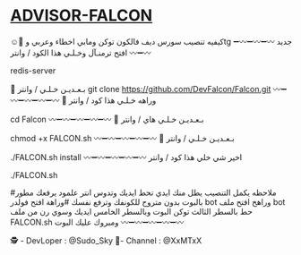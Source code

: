# [ADVISOR-FALCON](https://t.me/XxMTxX)
 
 
☺️🚩 كيفيه تنصيب سورس ديف فالكون
 توكن ومابي اخطاء وعربي وtg جديد
〰➖〰➖〰➖〰➖〰
افتح ترمنـآل وخـلـي هذا الكود / وانتر

redis-server

🚩 بـعـديـن خـلـي / وانتر
git clone https://github.com/DevFalcon/Falcon.git
〰➖〰➖〰➖〰➖〰
🚩 وراهه خـلـي هذا كود / وانتر

cd Falcon
〰➖〰➖〰➖〰➖〰
🚩 بـعـديـن خـلـي هاي / وانتر

chmod +x FALCON.sh
〰➖〰➖〰➖〰➖〰
🚩 بـعـديـن خـلـي / وانتر

./FALCON.sh install
〰➖〰➖〰➖〰➖〰
 اخير شي خلي هذا كود / وانتر 

./FALCON.sh

#ملاحظه يكمل التنصيب يطل منك ايدي 
تحط ايديك وتدوس انتر 
علمود يرفعك مطور بالبوت
بدون متروح للكونفك وترفع نفسك
#وراهة افتح فولدر bot 
وراهخ افتح ملف bot 
حط بالسطر الثالث توكن البوت
وبالسطر الخامس ايديك 
وسوي رن من ملف 
FALCON.sh
ومبروك عليك البوت 
〰➖〰➖〰➖〰➖〰

🕵 - DevLoper : @Sudo_Sky
 📍- Channel : @XxMTxX
